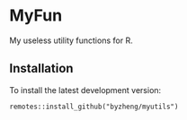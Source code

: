 # MyFun

My useless utility functions for R.


## Installation
To install the latest development version: 

```{r}
remotes::install_github("byzheng/myutils")
```
